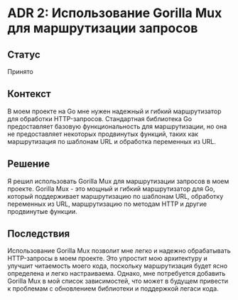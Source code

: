 # ADR 2: Использование Gorilla Mux для маршрутизации запросов

## Статус
Принято

## Контекст
В моем проекте на Go мне нужен надежный и гибкий маршрутизатор для обработки HTTP-запросов. Стандартная библиотека Go предоставляет базовую функциональность для маршрутизации, но она не предоставляет некоторых продвинутых функций, таких как маршрутизация по шаблонам URL и обработка переменных из URL.

## Решение
Я решил использовать Gorilla Mux для маршрутизации запросов в моем проекте. Gorilla Mux - это мощный и гибкий маршрутизатор для Go, который поддерживает маршрутизацию по шаблонам URL, обработку переменных из URL, маршрутизацию по методам HTTP и другие продвинутые функции.

## Последствия
Использование Gorilla Mux позволит мне легко и надежно обрабатывать HTTP-запросы в моем проекте. Это упростит мою архитектуру и улучшит читаемость моего кода, поскольку маршрутизация будет ясно определена и легко настраиваема. Однако, мне потребуется добавить Gorilla Mux в мой список зависимостей, что может в будущем привести к проблемам с обновлением библиотеки и поддержкой легаси кода.
